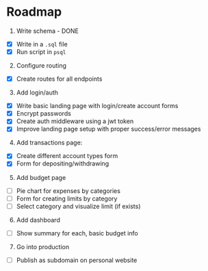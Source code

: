 # Roadmap


1. Write schema - DONE
  - [x] Write in a `.sql` file
  - [x] Run script in `psql`

2. Configure routing
  - [x] Create routes for all endpoints

3. Add login/auth
  - [x] Write basic landing page with login/create account forms
  - [x] Encrypt passwords
  - [x] Create auth middleware using a jwt token
  - [x] Improve landing page setup with proper success/error messages 

4. Add transactions page:
  - [x] Create different account types form 
  - [x] Form for depositing/withdrawing

5. Add budget page
  - [ ] Pie chart for expenses by categories
  - [ ] Form for creating limits by category
  - [ ] Select category and visualize limit (if exists)

6. Add dashboard
  - [ ] Show summary for each, basic budget info


7. Go into production
  - [ ] Publish as subdomain on personal website



